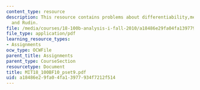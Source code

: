```yaml
---
content_type: resource
description: This resource contains problems about differentiability,mean value theorem
  and Rudin.
file: /media/courses/18-100b-analysis-i-fall-2010/a18486e29fa04fa13977934f7212f514_MIT18_100BF10_pset9.pdf
file_type: application/pdf
learning_resource_types:
- Assignments
ocw_type: OCWFile
parent_title: Assignments
parent_type: CourseSection
resourcetype: Document
title: MIT18_100BF10_pset9.pdf
uid: a18486e2-9fa0-4fa1-3977-934f7212f514
---
```

